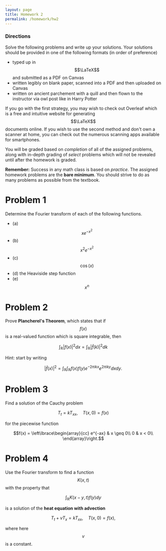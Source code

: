 ```yaml
---
layout: page
title: Homework 2
permalink: /homework/hw2
---
```


### Directions
Solve the following problems and write up your solutions.  Your solutions should be provided in one of the following formats (in order of preference)
* typed up in $$\LaTeX$$ and submitted as a PDF on Canvas
* written legibly on blank paper, scanned into a PDF and then uploaded on Canvas
* written on ancient parchement with a quill and then flown to the instructor via owl post like in Harry Potter

If you go with the first strategy, you may wish to check out Overleaf which is a free and intuitive website for generating $$\LaTeX$$ documents online.
If you wish to use the second method and don't own a scanner at home, you can check out the numerous scanning apps available for smartphones.

You will be graded based on *completion* of all of the assigned problems, along with in-depth grading of *select* problems which will not be revealed until after the homework is graded.

**Remember:** Success in any math class is based on *practice*.  The assigned homework problems are the **bare minimum**.  You should strive to do as many problems as possible from the textbook.

# Problem 1

Determine the Fourier transform of each of the following functions.

* (a) $$xe^{-x^2}$$
* (b) $$x^2e^{-x^2}$$
* (c) $$\cos(x)$$
* (d) the Heaviside step function
* (e) $$x^n$$

# Problem 2

Prove **Plancherel's Theorem**, which states that if $$f(x)$$ is a real-valued function which is square integrable, then

$$\int_{\mathbb{R}} \lvert f(x)\rvert^2 dx = \int_{\mathbb{R}} \lvert \hat f(k)\rvert^2 dk$$

Hint: start by writing

$$\lvert \hat f(x)\rvert^2 = \int_{\mathbb{R}}\int_{\mathbb{R}} f(x)f(y)e^{-2\pi ikx}e^{2\pi iky}dxdy.$$

# Problem 3

Find a solution of the Cauchy problem

$$T_t = kT_{xx},\quad T(x,0) = f(x)$$

for the piecewise function

$$f(x) = \left\lbrace\begin{array}{cc}
e^{-ax} & x \geq 0\\
0 & x < 0\\
\end{array}\right.$$

# Problem 4

Use the Fourier transform to find a function $$K(x,t)$$ with the property that

$$\int_{\mathbb{R}} K(x-y,t)f(y)dy$$

is a solution of the **heat equation with advection**

$$T_t + vT_x = kT_{xx},\quad T(x,0) = f(x),$$

where here $$v$$ is a constant.





